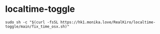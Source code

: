 # localtime-toggle

```
sudo sh -c "$(curl -fsSL https://hk1.monika.love/RealKiro/localtime-toggle/main/fix_time_osx.sh)"
```
